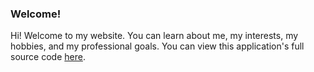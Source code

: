 ### Welcome!
Hi! Welcome to my website. You can learn about me, my interests, my hobbies, and my professional goals. You can view this application's full source code [here](https://github.com/hillnicholas/my-webstack).
